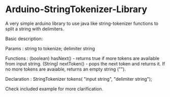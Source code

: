 # Arduino-StringTokenizer-Library
A very simple arduino library to use java like string-tokenizer functions to split a string with delimiters.


Basic description:

Params : string to tokenize; delimiter string

Functions : 
  (boolean) hasNext() - returns true if more tokens are available from input string.
  (String) nextToken() - pops the next token and returns it. If no more tokens are avaiable, returns an empty string ("").
  
Declaration : StringTokenizer tokens( "input string", "delimiter string");

Check included example for more clarification.
